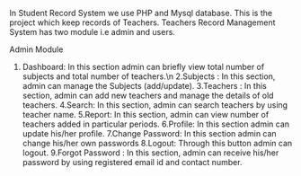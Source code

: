 In Student Record  System we use PHP and Mysql database. This is the project which keep records of Teachers. Teachers Record Management System has two module i.e admin and users.

Admin Module
1. Dashboard: In this section admin can briefly view total number of subjects and total number of teachers.\n
2.Subjects : In this section, admin can manage the Subjects (add/update).
3.Teachers : In this section, admin can add new teachers and manage the details of old teachers.
4.Search: In this section, admin can search teachers by using teacher name.
5.Report: In this section, admin can view number of teachers added  in particular periods.
6.Profile: In this section admin can update his/her profile.
7.Change Password: In this section admin can change his/her  own passwords
8.Logout: Through this button admin can logout.
9.Forgot Password : In this section, admin can receive his/her password by using registered email id and contact number.
